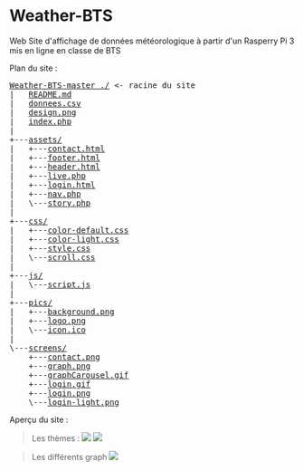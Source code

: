 # Weather-BTS

Web Site d'affichage de données météorologique à partir d'un Rasperry Pi 3 mis en ligne en classe de BTS

Plan du site :
<pre>
<a href="../../">Weather-BTS-master ./</a> <- racine du site
|   <a href="../../blob/master/README.md">README.md</a>
|   <a href="../../blob/master/donnees.csv">donnees.csv</a>
|   <a href="../../blob/master/design.png">design.png</a>
|   <a href="../../blob/master/index.php">index.php</a>
|
+---<a href="../../tree/master/assets/">assets/</a>
|   +---<a href="../../blob/master/assets/contact.html">contact.html</a>
|   +---<a href="../../blob/master/assets/footer.html">footer.html</a>
|   +---<a href="../../blob/master/assets/header.html">header.html</a>
|   +---<a href="../../blob/master/assets/live.php">live.php</a>
|   +---<a href="../../blob/master/assets/login.html">login.html</a>
|   +---<a href="../../blob/master/assets/nav.php">nav.php</a>
|   \---<a href="../../blob/master/assets/story.php">story.php</a>
|
+---<a href="../../tree/master/css/">css/</a>
|   +---<a href="../../blob/master/css/color-default.css">color-default.css</a>
|   +---<a href="../../blob/master/css/color-light.css">color-light.css</a>
|   +---<a href="../../blob/master/css/style.css">style.css</a>
|   \---<a href="../../blob/master/css/scroll.css">scroll.css</a>
|
+---<a href="../../tree/master/js/">js/</a>
|   \---<a href="../../blob/master/js/script.js">script.js</a>
|
+---<a href="../../tree/master/pics/">pics/</a>
|   +---<a href="../../blob/master/pics/background.png">background.png</a>
|   +---<a href="../../blob/master/pics/logo.png">logo.png</a>
|   \---<a href="../../blob/master/pics/icon.ico">icon.ico</a>
|
\---<a href="../../tree/master/screens/">screens/</a>
    +---<a href="../../blob/master/screens/contact.png">contact.png</a>
    +---<a href="../../blob/master/screens/graph.png">graph.png</a>
    +---<a href="../../blob/master/screens/graphCarousel.gif">graphCarousel.gif</a>
    +---<a href="../../blob/master/screens/login.gif">login.gif</a>
    +---<a href="../../blob/master/screens/login.png">login.png</a>
    \---<a href="../../blob/master/screens/login-light.png">login-light.png</a>
</pre>

Aperçu du site :

> Les thèmes :
> <img type="image/png" src="../../blob/master/screens/login.png" />
> <img type="image/png" src="../../blob/master/screens/login-light.png" />

> Les différents graph
> <img type="image/png" src="../../blob/master/screens/graphCarousel.gif" />
